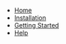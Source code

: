 - [Home](/)
- [Installation](Installation.md)
- [Getting Started](GettingStarted.md)
- [Help](Help.md)
